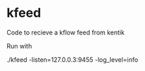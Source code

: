 # kfeed

Code to recieve a kflow feed from kentik

Run with

./kfeed -listen=127.0.0.3:9455 -log_level=info
